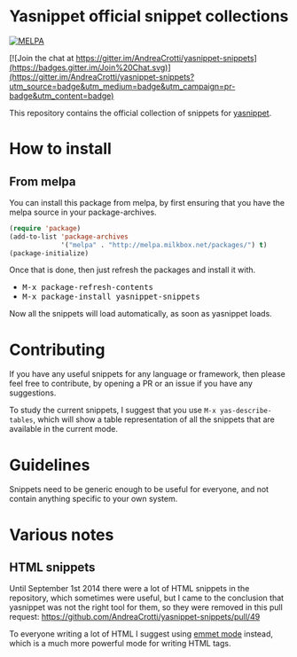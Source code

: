 # Yasnippet official snippet collections

[![MELPA](https://melpa.org/packages/yasnippet-snippets-badge.svg)](https://melpa.org/#/yasnippet-snippets)

[![Join the chat at https://gitter.im/AndreaCrotti/yasnippet-snippets](https://badges.gitter.im/Join%20Chat.svg)](https://gitter.im/AndreaCrotti/yasnippet-snippets?utm_source=badge&utm_medium=badge&utm_campaign=pr-badge&utm_content=badge)


This repository contains the official collection of snippets for [yasnippet](http://github.com/capitaomorte/yasnippet).

# How to install

## From melpa

You can install this package from melpa, by first ensuring that you have the melpa source in your package-archives.

```lisp
(require 'package)
(add-to-list 'package-archives
             '("melpa" . "http://melpa.milkbox.net/packages/") t)
(package-initialize)
```

Once that is done, then just refresh the packages and install it with.

* <kbd>M-x package-refresh-contents</kbd>
* <kbd>M-x package-install yasnippet-snippets</kbd>

Now all the snippets will load automatically, as soon as yasnippet loads.

# Contributing

If you have any useful snippets for any language or framework, then please feel free to contribute, by opening a PR or an issue if you have any suggestions.

To study the current snippets, I suggest that you use `M-x yas-describe-tables`,
which will show a table representation of all the snippets that are available in the current mode.


# Guidelines

Snippets need to be generic enough to be useful for everyone, and not contain anything specific to your own system.

# Various notes

## HTML snippets

Until September 1st 2014 there were a lot of HTML snippets in the repository, which sometimes were useful, but I came to the conclusion that yasnippet was not the right tool for them, so they were removed in this pull request:
https://github.com/AndreaCrotti/yasnippet-snippets/pull/49

To everyone writing a lot of HTML I suggest using [emmet mode](https://github.com/smihica/emmet-mode) instead, which is a much more powerful mode for writing HTML tags.
